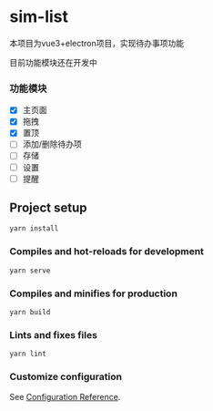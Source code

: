 # sim-list

本项目为vue3+electron项目，实现待办事项功能

目前功能模块还在开发中

### 功能模块

- [x] 主页面
- [x] 拖拽
- [x] 置顶
- [ ] 添加/删除待办项
- [ ] 存储
- [ ] 设置
- [ ] 提醒

## Project setup
```
yarn install
```

### Compiles and hot-reloads for development
```
yarn serve
```

### Compiles and minifies for production
```
yarn build
```

### Lints and fixes files
```
yarn lint
```

### Customize configuration
See [Configuration Reference](https://cli.vuejs.org/config/).
